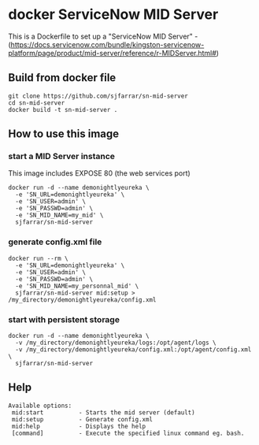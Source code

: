 # docker ServiceNow MID Server

This is a Dockerfile to set up a "ServiceNow MID Server" - (https://docs.servicenow.com/bundle/kingston-servicenow-platform/page/product/mid-server/reference/r-MIDServer.html#)

## Build from docker file

```
git clone https://github.com/sjfarrar/sn-mid-server
cd sn-mid-server
docker build -t sn-mid-server .
```

## How to use this image

### start a MID Server instance

This image includes EXPOSE 80 (the web services port)

```
docker run -d --name demonightlyeureka \
  -e 'SN_URL=demonightlyeureka' \
  -e 'SN_USER=admin' \
  -e 'SN_PASSWD=admin' \
  -e 'SN_MID_NAME=my_mid' \
  sjfarrar/sn-mid-server
```

### generate config.xml file

```
docker run --rm \
  -e 'SN_URL=demonightlyeureka' \
  -e 'SN_USER=admin' \
  -e 'SN_PASSWD=admin' \
  -e 'SN_MID_NAME=my_personnal_mid' \
  sjfarrar/sn-mid-server mid:setup > /my_directory/demonightlyeureka/config.xml
```

### start with persistent storage

```
docker run -d --name demonightlyeureka \
  -v /my_directory/demonightlyeureka/logs:/opt/agent/logs \
  -v /my_directory/demonightlyeureka/config.xml:/opt/agent/config.xml \
  sjfarrar/sn-mid-server
```

## Help

    Available options:
     mid:start          - Starts the mid server (default)
     mid:setup          - Generate config.xml
     mid:help           - Displays the help
     [command]          - Execute the specified linux command eg. bash.
